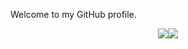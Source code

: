 Welcome to my GitHub profile.
<p align="center"> <img src="https://github-readme-stats.vercel.app/api?username=mac999&show_icons=true&theme=gotham&hide_title=true&hide_rank=true"/><img src="https://github-readme-stats.vercel.app/api/top-langs/?username=mac999&layout=compact&theme=gotham"/>
